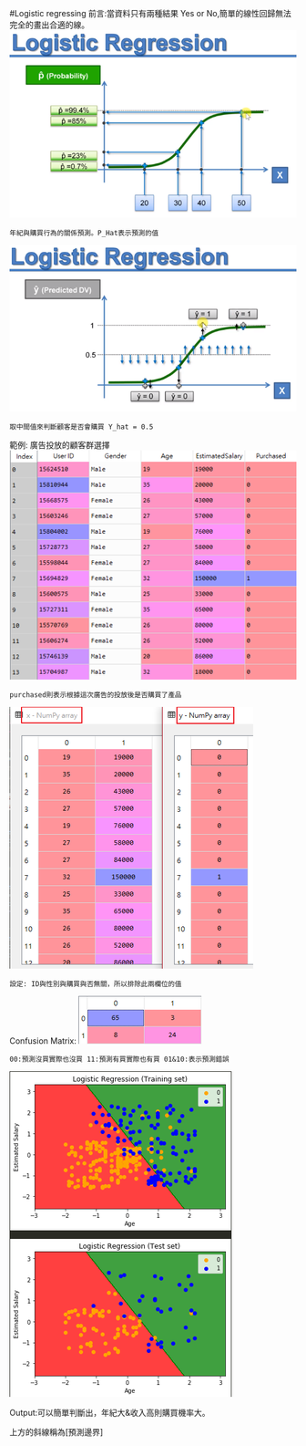 #Logistic regressing
前言:當資料只有兩種結果 Yes or No,簡單的線性回歸無法完全的畫出合適的線。
 ![image](https://github.com/egroeglee/pictures/blob/master/LogisticRegression/1.png)
 
	年紀與購買行為的關係預測。P_Hat表示預測的值
	
 ![image](https://github.com/egroeglee/pictures/blob/master/LogisticRegression/2.png)
 
	取中間值來判斷顧客是否會購買 Y_hat = 0.5

範例: 廣告投放的顧客群選擇 
  ![image](https://github.com/egroeglee/pictures/blob/master/LogisticRegression/3.png)
  
	purchased則表示根據這次廣告的投放後是否購買了產品
 
 ![image](https://github.com/egroeglee/pictures/blob/master/LogisticRegression/4.png)
 
	設定: ID與性別與購買與否無關，所以排除此兩欄位的值


Confusion Matrix:
  ![image](https://github.com/egroeglee/pictures/blob/master/LogisticRegression/5.png)
  
	00:預測沒買實際也沒買 11:預測有買實際也有買 01&10:表示預測錯誤

 ![image](https://github.com/egroeglee/pictures/blob/master/LogisticRegression/6.png)
 
 Output:可以簡單判斷出，年紀大&收入高則購買機率大。
 
上方的斜線稱為[預測邊界]
